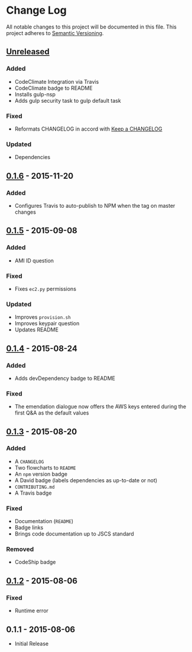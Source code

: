 # Change Log
All notable changes to this project will be documented in this file.
This project adheres to [Semantic Versioning](http://semver.org/).

## [Unreleased]
### Added
- CodeClimate Integration via Travis
- CodeClimate badge to README
- Installs gulp-nsp
- Adds gulp security task to gulp default task

### Fixed
- Reformats CHANGELOG in accord with [Keep a CHANGELOG](http://keepachangelog.com/)

### Updated
- Dependencies

## [0.1.6] - 2015-11-20
### Added
- Configures Travis to auto-publish to NPM when the
  tag on master changes

## [0.1.5] - 2015-09-08
### Added
- AMI ID question

### Fixed
- Fixes `ec2.py` permissions

### Updated
- Improves `provision.sh`
- Improves keypair question
- Updates README

## [0.1.4] - 2015-08-24
### Added
- Adds devDependency badge to README

### Fixed
- The emendation dialogue now offers the AWS keys entered
during the first Q&A as the default values

## [0.1.3] - 2015-08-20
### Added
- A `CHANGELOG`
- Two flowcharts to `README`
- An `npm` version badge
- A David badge (labels dependencies as up-to-date or not)
- `CONTRIBUTING.md`
- A Travis badge

### Fixed
- Documentation (`README`)
- Badge links
- Brings code documentation up to JSCS standard

### Removed
- CodeShip badge

## [0.1.2] - 2015-08-06
### Fixed
- Runtime error

## 0.1.1 - 2015-08-06
- Initial Release

[Unreleased]: https://github.com/radify/radiian/compare/0.1.6...HEAD
[0.1.6]: https://github.com/radify/radiian/compare/0.1.5...0.1.6
[0.1.5]: https://github.com/radify/radiian/compare/0.1.4...0.1.5
[0.1.4]: https://github.com/radify/radiian/compare/0.1.3...0.1.4
[0.1.3]: https://github.com/radify/radiian/compare/0.1.2...0.1.3
[0.1.2]: https://github.com/radify/radiian/compare/0.1.1...0.1.2
